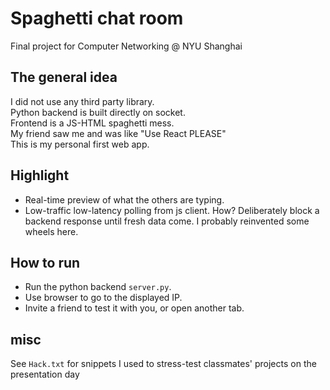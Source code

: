 # Spaghetti chat room
Final project for Computer Networking @ NYU Shanghai

## The general idea
I did not use any third party library.  
Python backend is built directly on socket.  
Frontend is a JS-HTML spaghetti mess.  
My friend saw me and was like "Use React PLEASE"  
This is my personal first web app.  

## Highlight
* Real-time preview of what the others are typing.  
* Low-traffic low-latency polling from js client. How? Deliberately block a backend response until fresh data come. I probably reinvented some wheels here.  

## How to run
* Run the python backend `server.py`.  
* Use browser to go to the displayed IP.  
* Invite a friend to test it with you, or open another tab.  

## misc
See `Hack.txt` for snippets I used to stress-test classmates' projects on the presentation day
